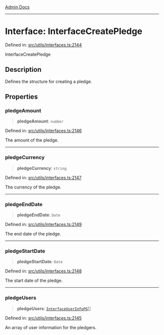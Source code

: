 [Admin Docs](/)

***

# Interface: InterfaceCreatePledge

Defined in: [src/utils/interfaces.ts:2144](https://github.com/PalisadoesFoundation/talawa-admin/blob/main/src/utils/interfaces.ts#L2144)

InterfaceCreatePledge

## Description

Defines the structure for creating a pledge.

## Properties

### pledgeAmount

> **pledgeAmount**: `number`

Defined in: [src/utils/interfaces.ts:2146](https://github.com/PalisadoesFoundation/talawa-admin/blob/main/src/utils/interfaces.ts#L2146)

The amount of the pledge.

***

### pledgeCurrency

> **pledgeCurrency**: `string`

Defined in: [src/utils/interfaces.ts:2147](https://github.com/PalisadoesFoundation/talawa-admin/blob/main/src/utils/interfaces.ts#L2147)

The currency of the pledge.

***

### pledgeEndDate

> **pledgeEndDate**: `Date`

Defined in: [src/utils/interfaces.ts:2149](https://github.com/PalisadoesFoundation/talawa-admin/blob/main/src/utils/interfaces.ts#L2149)

The end date of the pledge.

***

### pledgeStartDate

> **pledgeStartDate**: `Date`

Defined in: [src/utils/interfaces.ts:2148](https://github.com/PalisadoesFoundation/talawa-admin/blob/main/src/utils/interfaces.ts#L2148)

The start date of the pledge.

***

### pledgeUsers

> **pledgeUsers**: [`InterfaceUserInfoPG`](InterfaceUserInfoPG.md)[]

Defined in: [src/utils/interfaces.ts:2145](https://github.com/PalisadoesFoundation/talawa-admin/blob/main/src/utils/interfaces.ts#L2145)

An array of user information for the pledgers.
